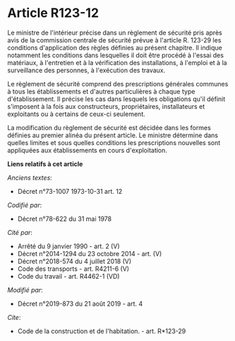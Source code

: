 # Article R123-12

Le ministre de l'intérieur précise dans un règlement de sécurité pris après avis de la commission centrale de sécurité prévue
à l'article R. 123-29 les conditions d'application des règles définies au présent chapitre. Il indique notamment les
conditions dans lesquelles il doit être procédé à l'essai des matériaux, à l'entretien et à la vérification des
installations, à l'emploi et à la surveillance des personnes, à l'exécution des travaux. 

Le règlement de sécurité comprend des prescriptions générales communes à tous les établissements et d'autres particulières à
chaque type d'établissement. Il précise les cas dans lesquels les obligations qu'il définit s'imposent à la fois aux
constructeurs, propriétaires, installateurs et exploitants ou à certains de ceux-ci seulement. 

La modification du règlement de sécurité est décidée dans les formes définies au premier alinéa du présent article. Le
ministre détermine dans quelles limites et sous quelles conditions les prescriptions nouvelles sont appliquées aux
établissements en cours d'exploitation.

**Liens relatifs à cet article**

_Anciens textes_:

  - Décret n°73-1007 1973-10-31 art. 12

_Codifié par_:

  - Décret n°78-622 du 31 mai 1978

_Cité par_:

  - Arrêté du 9 janvier 1990 - art. 2 (V)
  - Décret n°2014-1294 du 23 octobre 2014 - art. (V)
  - Décret n°2018-574 du 4 juillet 2018 (V)
  - Code des transports - art. R4211-6 (V)
  - Code du travail - art. R4462-1 (VD)

_Modifié par_:

  - Décret n°2019-873 du 21 août 2019 - art. 4

_Cite_:

  - Code de la construction et de l'habitation. - art. R*123-29
